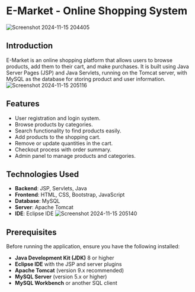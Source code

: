 # E-Market - Online Shopping System

![Screenshot 2024-11-15 204405](https://github.com/user-attachments/assets/0946d0c2-a6ed-4761-8aaf-80244be79f7d)

## Introduction
E-Market is an online shopping platform that allows users to browse products, add them to their cart, and make purchases. It is built using Java Server Pages (JSP) and Java Servlets, running on the Tomcat server, with MySQL as the database for storing product and user information.
![Screenshot 2024-11-15 205116](https://github.com/user-attachments/assets/8ee45e13-0cc1-4761-95d7-84ca6c8fe028)
## Features
- User registration and login system.
- Browse products by categories.
- Search functionality to find products easily.
- Add products to the shopping cart.
- Remove or update quantities in the cart.
- Checkout process with order summary.
- Admin panel to manage products and categories.

## Technologies Used
- **Backend**: JSP, Servlets, Java
- **Frontend**: HTML, CSS, Bootstrap, JavaScript
- **Database**: MySQL
- **Server**: Apache Tomcat
- **IDE**: Eclipse IDE
![Screenshot 2024-11-15 205140](https://github.com/user-attachments/assets/fa7a5e06-205e-4d93-95e9-c9e13ffbd7e4)
## Prerequisites
Before running the application, ensure you have the following installed:
- **Java Development Kit (JDK)** 8 or higher
- **Eclipse IDE** with the JSP and server plugins
- **Apache Tomcat** (version 9.x recommended)
- **MySQL Server** (version 5.x or higher)
- **MySQL Workbench** or another SQL client
